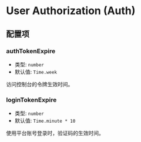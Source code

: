 # User Authorization (Auth)

## 配置项

### authTokenExpire

- 类型: `number`
- 默认值: `Time.week`

访问控制台的令牌生效时间。

### loginTokenExpire

- 类型: `number`
- 默认值: `Time.minute * 10`

使用平台账号登录时，验证码的生效时间。
